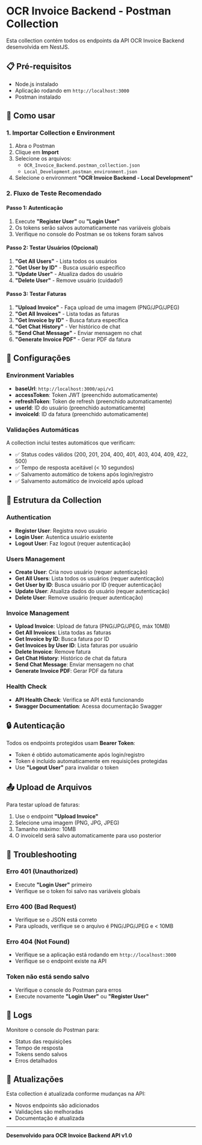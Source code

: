 # OCR Invoice Backend - Postman Collection

Esta collection contém todos os endpoints da API OCR Invoice Backend desenvolvida em NestJS.

## 📋 Pré-requisitos

- Node.js instalado
- Aplicação rodando em `http://localhost:3000`
- Postman instalado

## 🚀 Como usar

### 1. Importar Collection e Environment

1. Abra o Postman
2. Clique em **Import**
3. Selecione os arquivos:
   - `OCR_Invoice_Backend.postman_collection.json`
   - `Local_Development.postman_environment.json`
4. Selecione o environment **"OCR Invoice Backend - Local Development"**

### 2. Fluxo de Teste Recomendado

#### Passo 1: Autenticação
1. Execute **"Register User"** ou **"Login User"**
2. Os tokens serão salvos automaticamente nas variáveis globais
3. Verifique no console do Postman se os tokens foram salvos

#### Passo 2: Testar Usuários (Opcional)
1. **"Get All Users"** - Lista todos os usuários
2. **"Get User by ID"** - Busca usuário específico
3. **"Update User"** - Atualiza dados do usuário
4. **"Delete User"** - Remove usuário (cuidado!)

#### Passo 3: Testar Faturas
1. **"Upload Invoice"** - Faça upload de uma imagem (PNG/JPG/JPEG)
2. **"Get All Invoices"** - Lista todas as faturas
3. **"Get Invoice by ID"** - Busca fatura específica
4. **"Get Chat History"** - Ver histórico de chat
5. **"Send Chat Message"** - Enviar mensagem no chat
6. **"Generate Invoice PDF"** - Gerar PDF da fatura

## 🔧 Configurações

### Environment Variables

- **baseUrl**: `http://localhost:3000/api/v1`
- **accessToken**: Token JWT (preenchido automaticamente)
- **refreshToken**: Token de refresh (preenchido automaticamente)
- **userId**: ID do usuário (preenchido automaticamente)
- **invoiceId**: ID da fatura (preenchido automaticamente)

### Validações Automáticas

A collection inclui testes automáticos que verificam:
- ✅ Status codes válidos (200, 201, 204, 400, 401, 403, 404, 409, 422, 500)
- ✅ Tempo de resposta aceitável (< 10 segundos)
- ✅ Salvamento automático de tokens após login/registro
- ✅ Salvamento automático de invoiceId após upload

## 📁 Estrutura da Collection

### Authentication
- **Register User**: Registra novo usuário
- **Login User**: Autentica usuário existente
- **Logout User**: Faz logout (requer autenticação)

### Users Management
- **Create User**: Cria novo usuário (requer autenticação)
- **Get All Users**: Lista todos os usuários (requer autenticação)
- **Get User by ID**: Busca usuário por ID (requer autenticação)
- **Update User**: Atualiza dados do usuário (requer autenticação)
- **Delete User**: Remove usuário (requer autenticação)

### Invoice Management
- **Upload Invoice**: Upload de fatura (PNG/JPG/JPEG, máx 10MB)
- **Get All Invoices**: Lista todas as faturas
- **Get Invoice by ID**: Busca fatura por ID
- **Get Invoices by User ID**: Lista faturas por usuário
- **Delete Invoice**: Remove fatura
- **Get Chat History**: Histórico de chat da fatura
- **Send Chat Message**: Enviar mensagem no chat
- **Generate Invoice PDF**: Gerar PDF da fatura

### Health Check
- **API Health Check**: Verifica se API está funcionando
- **Swagger Documentation**: Acessa documentação Swagger

## 🔒 Autenticação

Todos os endpoints protegidos usam **Bearer Token**:
- Token é obtido automaticamente após login/registro
- Token é incluído automaticamente em requisições protegidas
- Use **"Logout User"** para invalidar o token

## 📤 Upload de Arquivos

Para testar upload de faturas:
1. Use o endpoint **"Upload Invoice"**
2. Selecione uma imagem (PNG, JPG, JPEG)
3. Tamanho máximo: 10MB
4. O invoiceId será salvo automaticamente para uso posterior

## 🐛 Troubleshooting

### Erro 401 (Unauthorized)
- Execute **"Login User"** primeiro
- Verifique se o token foi salvo nas variáveis globais

### Erro 400 (Bad Request)
- Verifique se o JSON está correto
- Para uploads, verifique se o arquivo é PNG/JPG/JPEG e < 10MB

### Erro 404 (Not Found)
- Verifique se a aplicação está rodando em `http://localhost:3000`
- Verifique se o endpoint existe na API

### Token não está sendo salvo
- Verifique o console do Postman para erros
- Execute novamente **"Login User"** ou **"Register User"**

## 📝 Logs

Monitore o console do Postman para:
- Status das requisições
- Tempo de resposta
- Tokens sendo salvos
- Erros detalhados

## 🔄 Atualizações

Esta collection é atualizada conforme mudanças na API:
- Novos endpoints são adicionados
- Validações são melhoradas
- Documentação é atualizada

---

**Desenvolvido para OCR Invoice Backend API v1.0**